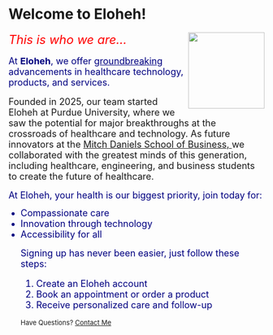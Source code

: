 <html>
<head>

</head>
<body>
<h1>Welcome to Eloheh!</h1>
<img src="https://upload.wikimedia.org/wikipedia/commons/5/57/Caduceus.svg" width = "150" align = "right" />
<font color = "red" size = "5"><i> This is who we are...</i></font>
<br>
<br>
<font color = "#000080" size = "4"> At <b>Eloheh</b>, we offer <u>groundbreaking</u> advancements in healthcare technology, products, and services. </font>
<br>
<br>
<font size = "4"> Founded in 2025, our team started Eloheh at Purdue University, where we saw the potential for major breakthroughs at the crossroads of healthcare and technology. As future innovators at the <a href = "https://business.purdue.edu/" target = "_blank"> Mitch Daniels School of Business, </a> we collaborated with the greatest minds of this generation, including healthcare, engineering, and business students to create the future of healthcare. </font>
<font size = "2"> 
<br>
<br>
<font color = "#000080" size = "4">At Eloheh, your health is our biggest priority, join today for:
  <ul>
  <li>Compassionate care</li>
  <li>Innovation through technology</li>
  <li>Accessibility for all</li></font>
<br>
<font color = "#000080" size = "4"> Signing up has never been easier, just follow these steps:
<ol>
  <li>Create an Eloheh account</li>
  <li>Book an appointment or order a product</li>
  <li>Receive personalized care and follow-up</li>
</ol></font>
<br>
Have Questions? <a href = "mailto: harpe151@purdue.edu"> Contact Me </a></font>



</body>












  
</html>
